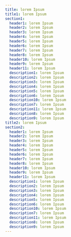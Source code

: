 ```yaml
---
title: lorem Ipsum
title1: lorem Ipsum
section1:
  header1: lorem Ipsum
  header2: lorem Ipsum
  header3: lorem Ipsum
  header4: lorem Ipsum
  header5: lorem Ipsum
  header6: lorem Ipsum
  header7: lorem Ipsum
  header8: lorem Ipsum
  header10: lorem Ipsum
  header9: lorem Ipsum
  header11: lorem Ipsum
  description1: lorem Ipsum
  description2: lorem Ipsum
  description3: lorem Ipsum
  description4: lorem Ipsum
  description5: lorem Ipsum
  description6: lorem Ipsum
  description10: lorem Ipsum
  description7: lorem Ipsum
  description11: lorem Ipsum
  description8: lorem Ipsum
  description9: lorem Ipsum
title2: lorem Ipsum
section2:
  header1: lorem Ipsum
  header2: lorem Ipsum
  header3: lorem Ipsum
  header4: lorem Ipsum
  header5: lorem Ipsum
  header6: lorem Ipsum
  header7: lorem Ipsum
  header8: lorem Ipsum
  header10: lorem Ipsum
  header9: lorem Ipsum
  header11: lorem Ipsum
  description1: lorem Ipsum
  description2: lorem Ipsum
  description3: lorem Ipsum
  description4: lorem Ipsum
  description5: lorem Ipsum
  description6: lorem Ipsum
  description10: lorem Ipsum
  description7: lorem Ipsum
  description11: lorem Ipsum
  description8: lorem Ipsum
  description9: lorem Ipsum
---
```

